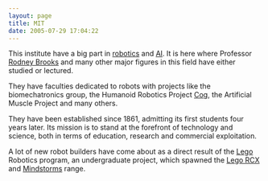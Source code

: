 ```yaml
---
layout: page
title: MIT
date: 2005-07-29 17:04:22
---
```

<p>This institute have a big part in <a href="/wiki/robotic.html" title="Robotic">robotics</a> and <a href="/wiki/ai.html" title="Artificial Intelligence">AI</a>. It is here where Professor <a href="/wiki/rodney_brooks.html" title="Rodney Brooks">Rodney Brooks</a> and many other major figures in this field have either studied or lectured.
</p>
<p>They have faculties dedicated to robots with projects like the biomechatronics group, the Humanoid Robotics Project <a href="/wiki/cog.html" title="A robotic model of human form and behaviour">Cog</a>, the Artificial Muscle Project and many others.
</p>
<p>They have been established since 1861, admitting its first students four years later. Its mission is to stand at the forefront of technology and science, both in terms of education, research and commercial exploitation.
</p>
<p>A lot of new robot builders have come about as a direct result of the <a href="/wiki/lego.html" title="The best known construction toy">Lego</a> Robotics program, an undergraduate project, which spawned the <a href="/wiki/rcx.html" title="The Lego RCX">Lego RCX</a> and <a href="/wiki/mindstorms.html" title="A Robotic construction toy system from Lego">Mindstorms</a> range.
</p>
